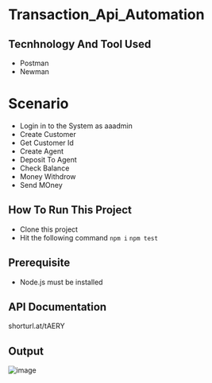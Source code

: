 # Transaction_Api_Automation
## Tecnhnology And Tool Used
- Postman
- Newman

# Scenario
- Login in to the System as aaadmin
- Create Customer
- Get Customer Id
- Create Agent
- Deposit To Agent
- Check Balance
- Money Withdrow
- Send MOney

## How To Run This Project
- Clone this project
- Hit the following command
``` npm i ```
``` npm test ```

## Prerequisite
- Node.js must be installed

## API Documentation
shorturl.at/tAERY

## Output

![image](https://user-images.githubusercontent.com/114859893/194552666-018d9009-1e7b-4508-ada9-4f3626f9c16e.png)


